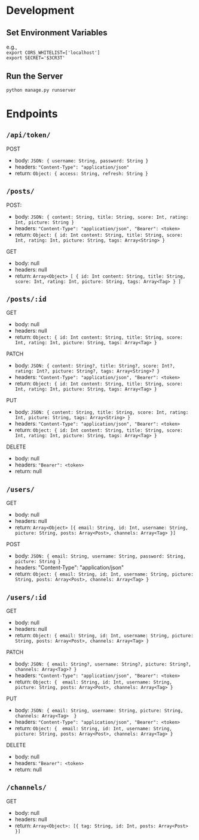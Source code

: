# Development 
## Set Environment Variables 
e.g.,  
`export CORS_WHITELIST=['localhost']`  
`export SECRET='$3CR3T'`

## Run the Server
`python manage.py runserver`

# Endpoints
## `/api/token/`

POST
  - body: `JSON: { username: String, password: String }`
  - headers: `"Content-Type": "application/json"`  
  - return: `Object: { access: String, refresh: String }`
  
## `/posts/`  

POST:   
  - body: `JSON: { content: String, title: String, score: Int, rating: Int, picture: String }`  
  - headers: `"Content-Type": "application/json", "Bearer": <token>`    
  - return: `Object: { id: Int content: String, title: String, score: Int, rating: Int, picture: String, tags: Array<String> }`

GET 
  - body: null  
  - headers: null  
  - return: `Array<Object> [ { id: Int content: String, title: String, score: Int, rating: Int, picture: String, tags: Array<Tag> } ]` 

## `/posts/:id` 

GET 
  - body: null  
  - headers: null  
  - return: `Object: { id: Int content: String, title: String, score: Int, rating: Int, picture: String, tags: Array<Tag> }` 
  
PATCH  
  - body: `JSON: { content: String?, title: String?, score: Int?, rating: Int?, picture: String?, tags: Array<String>? }`   
  - headers: `"Content-Type": "application/json", "Bearer": <token>`  
  - return: `Object: { id: Int content: String, title: String, score: Int, rating: Int, picture: String, tags: Array<Tag> }`
  
PUT  
  - body: `JSON: { content: String, title: String, score: Int, rating: Int, picture: String, tags: Array<String> }`   
  - headers: `"Content-Type": "application/json", "Bearer": <token>`  
  - return: `Object: { id: Int content: String, title: String, score: Int, rating: Int, picture: String, tags: Array<Tag> }`
  
DELETE
  - body: null  
  - headers: `"Bearer": <token>`  
  - return: null  

## `/users/`  

GET
  - body: null
  - headers: null
  - return: `Array<Object> [{ email: String, id: Int, username: String, picture: String, posts: Array<Post>, channels: Array<Tag> }]`  

POST
  - body: `JSON: { email: String, username: String, password: String, picture: String }`
  - headers: "Content-Type": "application/json" 
  - return: `Object: { email: String, id: Int, username: String, picture: String, posts: Array<Post>, channels: Array<Tag> }`

## `/users/:id`  

GET
  - body: null
  - headers: null
  - return: `Object: { email: String, id: Int, username: String, picture: String, posts: Array<Post>, channels: Array<Tag> }`

PATCH  
  - body: `JSON: { email: String?, username: String?, picture: String?, channels: Array<Tag>? }`   
  - headers: `"Content-Type": "application/json", "Bearer": <token>`  
  - return: `Object: {  email: String, id: Int, username: String, picture: String, posts: Array<Post>, channels: Array<Tag> }`
  
PUT  
  - body: `JSON: { email: String, username: String, picture: String, channels: Array<Tag>  }`   
  - headers: `"Content-Type": "application/json", "Bearer": <token>`  
  - return: `Object: {  email: String, id: Int, username: String, picture: String, posts: Array<Post>, channels: Array<Tag> }`
  
DELETE
  - body: null  
  - headers: `"Bearer": <token>`  
  - return: null 

## `/channels/ `

GET
  - body: null
  - headers: null
  - return: `Array<Object>: [{ tag: String, id: Int, posts: Array<Post> }]`

